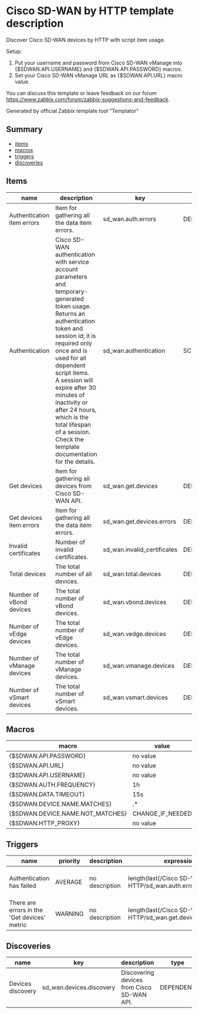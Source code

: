 # Cisco SD-WAN by HTTP template description

Discover Cisco SD-WAN devices by HTTP with script item usage.

Setup:
1. Put your username and password from Cisco SD-WAN vManage into {$SDWAN.API.USERNAME} and {$SDWAN.API.PASSWORD} macros.
2. Set your Cisco SD-WAN vManage URL as {$SDWAN.API.URL} macro value.

You can discuss this template or leave feedback on our forum https://www.zabbix.com/forum/zabbix-suggestions-and-feedback.

Generated by official Zabbix template tool "Templator"

## Summary
* [items](#items)
* [macros](#macros)
* [triggers](#triggers)
* [discoveries](#discoveries)

<a name="items" />

## Items
| name | description | key | type | delay |
| ------------- |------------- |------------- |------------- |------------- |
| Authentication item errors | Item for gathering all the data item errors. | sd_wan.auth.errors | DEPENDENT | 0 |
| Authentication | Cisco SD-WAN authentication with service account parameters and temporary-generated token usage.<br>Returns an authentication token and session id; it is required only once and is used for all dependent script items.<br>A session will expire after 30 minutes of inactivity or after 24 hours, which is the total lifespan of a session.<br>Check the template documentation for the details. | sd_wan.authentication | SCRIPT | {$SDWAN.AUTH.FREQUENCY} |
| Get devices | Item for gathering all devices from Cisco SD-WAN API. | sd_wan.get.devices | DEPENDENT | 0 |
| Get devices item errors | Item for gathering all the data item errors. | sd_wan.get.devices.errors | DEPENDENT | 0 |
| Invalid certificates | Number of invalid certificates. | sd_wan.invalid_certificates | DEPENDENT | 0 |
| Total devices | The total number of all devices. | sd_wan.total.devices | DEPENDENT | 0 |
| Number of vBond devices | The total number of vBond devices. | sd_wan.vbond.devices | DEPENDENT | 0 |
| Number of vEdge devices | The total number of vEdge devices. | sd_wan.vedge.devices | DEPENDENT | 0 |
| Number of vManage devices | The total number of vManage devices. | sd_wan.vmanage.devices | DEPENDENT | 0 |
| Number of vSmart devices | The total number of vSmart devices. | sd_wan.vsmart.devices | DEPENDENT | 0 |


<a name="macros" />

## Macros
| macro | value |
| ------------- |------------- |
| {$SDWAN.API.PASSWORD} | no value |
| {$SDWAN.API.URL} | no value |
| {$SDWAN.API.USERNAME} | no value |
| {$SDWAN.AUTH.FREQUENCY} | 1h |
| {$SDWAN.DATA.TIMEOUT} | 15s |
| {$SDWAN.DEVICE.NAME.MATCHES} | .* |
| {$SDWAN.DEVICE.NAME.NOT_MATCHES} | CHANGE_IF_NEEDED |
| {$SDWAN.HTTP_PROXY} | no value |


<a name="triggers" />

## Triggers
| name | priority | description | expression | tags | url |
| ------------- |------------- |------------- |------------- |------------- |------------- |
| Authentication has failed | AVERAGE | no description | length(last(/Cisco SD-WAN by HTTP/sd_wan.auth.errors))>0 | [{"tag": "scope", "value": "availability"}] | no url |
| There are errors in the 'Get devices' metric | WARNING | no description | length(last(/Cisco SD-WAN by HTTP/sd_wan.get.devices.errors))>0 | [{"tag": "scope", "value": "availability"}] | no url |


<a name="discoveries" />

## Discoveries
| name | key | description | type | lifetime | delay |
| ------------- |------------- |------------- |------------- |------------- |------------- |
| Devices discovery | sd_wan.devices.discovery | Discovering devices from Cisco SD-WAN API. | DEPENDENT | no lifetime | 0 |

